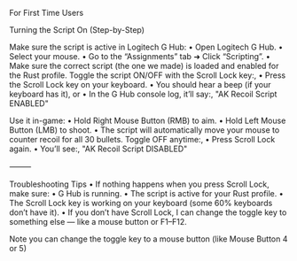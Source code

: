 For First Time Users 

Turning the Script On (Step-by-Step)
    
 Make sure the script is active in Logitech G Hub:
•    Open Logitech G Hub.
•    Select your mouse.
•    Go to the “Assignments” tab ➜ Click “Scripting”.
•    Make sure the correct script (the one we made) is loaded and enabled for the Rust profile.
 Toggle the script ON/OFF with the Scroll Lock key:,
•    Press the Scroll Lock key on your keyboard.
•    You should hear a beep (if your keyboard has it), or
•    In the G Hub console log, it’ll say:,
"AK Recoil Script ENABLED"
    
 Use it in-game:
•    Hold Right Mouse Button (RMB) to aim.
•    Hold Left Mouse Button (LMB) to shoot.
•    The script will automatically move your mouse to counter recoil for all 30 bullets.
 Toggle OFF anytime:,
•    Press Scroll Lock again.
•    You’ll see:,
"AK Recoil Script DISABLED"

⸻

 Troubleshooting Tips
    •    If nothing happens when you press Scroll Lock, make sure:
    •    G Hub is running.
    •    The script is active for your Rust profile.
    •    The Scroll Lock key is working on your keyboard (some 60% keyboards don’t have it).
    •     If you don’t have Scroll Lock, I can change the toggle key to something else — like a mouse button or F1–F12.

Note you can change the toggle key to a mouse button (like Mouse Button 4 or 5)
